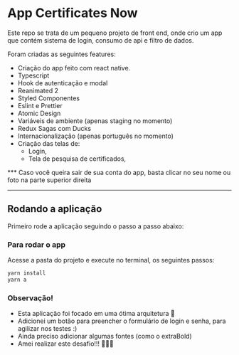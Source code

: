 # App Certificates Now

Este repo se trata de um pequeno projeto de front end, onde crio um app que contém sistema de login, consumo de api e filtro de dados. 

Foram criadas as seguintes features: 

- Criação do app feito com react native. 
- Typescript
- Hook de autenticação e modal
- Reanimated 2
- Styled Componentes
- Eslint e Prettier
- Atomic Design
- Variáveis de ambiente (apenas staging no momento)
- Redux Sagas com Ducks
- Internacionalização (apenas português no momento)
- Criação das telas de: 
    - Login, 
    - Tela de pesquisa de certificados,


*** Caso você queira sair de sua conta do app, basta clicar no seu nome ou foto na parte superior direita

---

## Rodando a aplicação
Primeiro rode a aplicação seguindo o passo a passo abaixo: 

### Para rodar o app
Acesse a pasta do projeto e execute no terminal, os seguintes passos: 

```jsx
yarn install
yarn a
```



### Observação!

- Esta aplicação foi focado em uma ótima arquitetura 🤗
- Adicionei um botão para preencher o formulário de login e senha, para agilizar nos testes :)
- Ainda preciso adicionar algumas fontes (como o extraBold)
- Amei realizar este desafio!!! 👩‍💻💙

